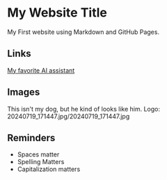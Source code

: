 # My Website Title
My First website using Markdown and GitHub Pages.
## Links
[My favorite AI assistant](chat.openai.com)
## Images
This isn't my dog, but he kind of looks like him.
Logo: 20240719_171447.jpg/20240719_171447.jpg
## Reminders
- Spaces matter
- Spelling Matters
- Capitalization matters


